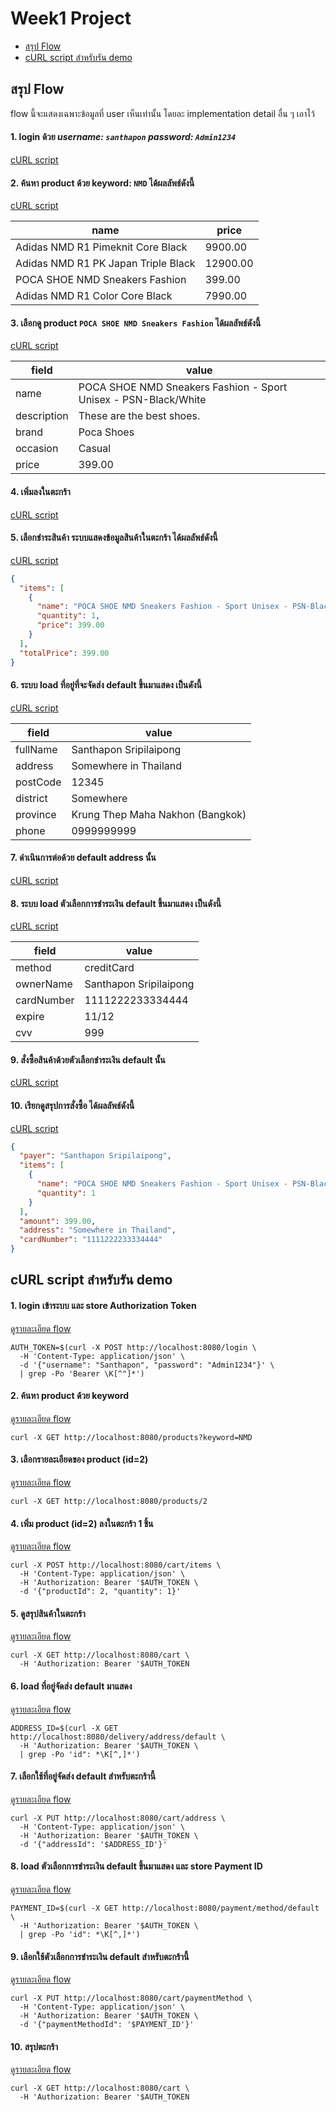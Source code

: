 # Week1 Project

- [สรุป Flow](#สรุป-flow)
- [cURL script สำหรับรัน demo](#cURL-script-สำหรับรัน-demo)

## สรุป Flow
flow นี้จะแสดงเฉพาะข้อมูลที่ user เห็นเท่านั้น โดยละ implementation detail อื่น ๆ เอาไว้

#### 1. login ด้วย _username: `santhapon` password: `Admin1234`_
[cURL script](#1-login-เข้าระบบ-และ-store-authorization-token)

#### 2. ค้นหา product ด้วย keyword: `NMD` ได้ผลลัพธ์ดังนี้
[cURL script](#2-ค้นหา-product-ด้วย-keyword)

| name                                | price    |
|-------------------------------------|----------|
| Adidas NMD R1 Pimeknit Core Black   | 9900.00  |
| Adidas NMD R1 PK Japan Triple Black | 12900.00 |
| POCA SHOE NMD Sneakers Fashion      | 399.00   |
| Adidas NMD R1 Color Core Black      | 7990.00  |

#### 3. เลือกดู product `POCA SHOE NMD Sneakers Fashion` ได้ผลลัพธ์ดังนี้
[cURL script](#3-เลือกรายละเอียดของ-product-id2)

| field       | value                                                           |
|-------------|-----------------------------------------------------------------|
| name        | POCA SHOE NMD Sneakers Fashion - Sport Unisex - PSN-Black/White |
| description | These are the best shoes.                                       |
| brand       | Poca Shoes                                                      |
| occasion    | Casual                                                          |
| price       | 399.00                                                          |

#### 4. เพิ่มลงในตะกร้า
[cURL script](#4-เพิ่ม-product-id2-ลงในตะกร้า-1-ชิ้น)

#### 5. เลือกชำระสินค้า ระบบแสดงข้อมูลสินค้าในตะกร้า ได้ผลลัพธ์ดังนี้
[cURL script](#5-ดูสรุปสินค้าในตะกร้า)

```json
{
  "items": [
    {
      "name": "POCA SHOE NMD Sneakers Fashion - Sport Unisex - PSN-Black/White",
      "quantity": 1,
      "price": 399.00
    }
  ],
  "totalPrice": 399.00
}
```

#### 6. ระบบ load ที่อยู่ที่จะจัดส่ง default ขึ้นมาแสดง เป็นดังนี้
[cURL script](#6-load-ที่อยู่จัดส่ง-default-มาแสดง)

| field     | value                            |
|-----------|----------------------------------|
| fullName  | Santhapon Sripilaipong           |
| address   | Somewhere in Thailand            |
| postCode  | 12345                            |
| district  | Somewhere                        |
| province  | Krung Thep Maha Nakhon (Bangkok) |
| phone     | 0999999999                       |

#### 7. ดำเนินการต่อด้วย default address นั้น
[cURL script](#7-เลือกใช้ที่อยู่จัดส่ง-default-สำหรับตะกร้านี้)

#### 8. ระบบ load ตัวเลือกการชำระเงิน default ขึ้นมาแสดง เป็นดังนี้
[cURL script](#8-load-ตัวเลือกการชำระเงิน-default-ขึ้นมาแสดง)

| field         | value                  |
|---------------|------------------------|
| method        | creditCard             |
| ownerName     | Santhapon Sripilaipong |
| cardNumber    | 1111222233334444       |
| expire        | 11/12                  |
| cvv           | 999                    |

#### 9. สั่งซื้อสินค้าด้วยตัวเลือกชำระเงิน default นั้น
[cURL script](#9-เลือกใช้ตัวเลือกการชำระเงิน-default-สำหรับตะกร้านี้)

#### 10. เรียกดูสรุปการสั่งซื้อ ได้ผลลัพธ์ดังนี้
[cURL script](#10-สรุปตะกร้า)

```json
{
  "payer": "Santhapon Sripilaipong",
  "items": [
    {
      "name": "POCA SHOE NMD Sneakers Fashion - Sport Unisex - PSN-Black/White",
      "quantity": 1
    }
  ],
  "amount": 399.00,
  "address": "Somewhere in Thailand",
  "cardNumber": "1111222233334444"
}
```

## cURL script สำหรับรัน demo
#### 1. login เข้าระบบ และ store Authorization Token
[ดูรายละเอียด flow](#1-login-ด้วย-username-santhapon-password-admin1234)
```shell
AUTH_TOKEN=$(curl -X POST http://localhost:8080/login \
  -H 'Content-Type: application/json' \
  -d '{"username": "Santhapon", "password": "Admin1234"}' \
  | grep -Po 'Bearer \K[^"]*')
```

#### 2. ค้นหา product ด้วย keyword
[ดูรายละเอียด flow](#2-ค้นหา-product-ด้วย-keyword-nmd-ได้ผลลัพธ์ดังนี้)
```shell
curl -X GET http://localhost:8080/products?keyword=NMD
```

#### 3. เลือกรายละเอียดของ product (id=2)
[ดูรายละเอียด flow](#3-เลือกดู-product-poca-shoe-nmd-sneakers-fashion-ได้ผลลัพธ์ดังนี้)
```shell
curl -X GET http://localhost:8080/products/2
```

#### 4. เพิ่ม product (id=2) ลงในตะกร้า 1 ชิ้น
[ดูรายละเอียด flow](#4-เพิ่มลงในตะกร้า)
```shell
curl -X POST http://localhost:8080/cart/items \
  -H 'Content-Type: application/json' \
  -H 'Authorization: Bearer '$AUTH_TOKEN \
  -d '{"productId": 2, "quantity": 1}'
```

#### 5. ดูสรุปสินค้าในตะกร้า
[ดูรายละเอียด flow](#5-เลือกชำระสินค้า-ระบบแสดงข้อมูลสินค้าในตะกร้า-ได้ผลลัพธ์ดังนี้)
```shell
curl -X GET http://localhost:8080/cart \
  -H 'Authorization: Bearer '$AUTH_TOKEN
```

#### 6. load ที่อยู่จัดส่ง default มาแสดง
[ดูรายละเอียด flow](#6-ระบบ-load-ที่อยู่ที่จะจัดส่ง-default-ขึ้นมาแสดง-เป็นดังนี้)
```shell
ADDRESS_ID=$(curl -X GET http://localhost:8080/delivery/address/default \
  -H 'Authorization: Bearer '$AUTH_TOKEN \
  | grep -Po 'id": *\K[^,]*')
```

#### 7. เลือกใช้ที่อยู่จัดส่ง default สำหรับตะกร้านี้
[ดูรายละเอียด flow](#7-ดำเนินการต่อด้วย-default-address-นั้น)
```shell
curl -X PUT http://localhost:8080/cart/address \
  -H 'Content-Type: application/json' \
  -H 'Authorization: Bearer '$AUTH_TOKEN \
  -d '{"addressId": '$ADDRESS_ID'}'
```

#### 8. load ตัวเลือกการชำระเงิน default ขึ้นมาแสดง และ store Payment ID
[ดูรายละเอียด flow](#8-ระบบ-load-ตัวเลือกการชำระเงิน-default-ขึ้นมาแสดง-เป็นดังนี้)
```shell
PAYMENT_ID=$(curl -X GET http://localhost:8080/payment/method/default \
  -H 'Authorization: Bearer '$AUTH_TOKEN \
  | grep -Po 'id": *\K[^,]*')
```

#### 9. เลือกใช้ตัวเลือกการชำระเงิน default สำหรับตะกร้านี้
[ดูรายละเอียด flow](#9-สั่งซื้อสินค้าด้วยตัวเลือกชำระเงิน-default-นั้น)
```shell
curl -X PUT http://localhost:8080/cart/paymentMethod \
  -H 'Content-Type: application/json' \
  -H 'Authorization: Bearer '$AUTH_TOKEN \
  -d '{"paymentMethodId": '$PAYMENT_ID'}'
```

#### 10. สรุปตะกร้า
[ดูรายละเอียด flow](10-เรียกดูสรุปการสั่งซื้อ-ได้ผลลัพธ์ดังนี้)
```shell
curl -X GET http://localhost:8080/cart \
  -H 'Authorization: Bearer '$AUTH_TOKEN
```
